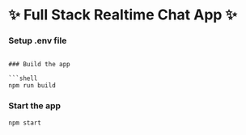 # ✨ Full Stack Realtime Chat App ✨

### Setup .env file
```

### Build the app

```shell
npm run build
```

### Start the app

```shell
npm start
```
